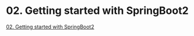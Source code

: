 # 02. Getting started with SpringBoot2
[02. Getting started with SpringBoot2](https://aiwithcloud.com/2022/09/19/02-_getting_started_with_springboot2/)